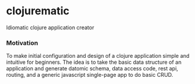 # clojurematic
Idiomatic clojure application creator

### Motivation
To make initial configuration and design of a clojure application simple and
intuitive for beginners. The idea is to take the basic data structure of an
application and generate datomic schema, data access code, rest api, routing,
and a generic javascript single-page app to do basic CRUD.